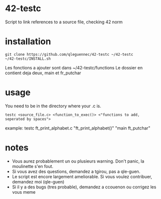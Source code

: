 # 42-testc
Script to link references to a source file, checking 42 norm

# installation
```
git clone https://github.com/qleguennec/42-testc ~/42-testc
~/42-testc/INSTALL.sh
```
Les fonctions a ajouter sont dans ~/42-testc/functions
Le dossier en contient deja deux, main et fr_putchar

# usage
You need to be in the directory where your .c is.
```
testc <source_file.c> <function_to_exec()> <"functions to add, seperated by spaces">
```
example:
testc ft_print_alphabet.c "ft_print_alphabet()" "main ft_putchar"

# notes
- Vous aurez probablement un ou plusieurs warning. Don't panic, la moulinette s'en fout.
- Si vous avez des questions, demandez a tgirou, pas a qle-guen.
- Le script est encore largement ameliorable. Si vous voulez contribuer, demandez moi (qle-guen)
- Si il y a des bugs (tres probable), demandez a ccouenon ou corrigez les vous meme
